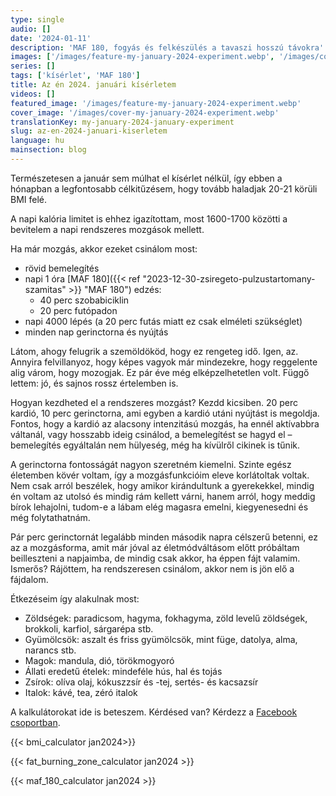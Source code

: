 ```yaml
---
type: single
audio: []
date: '2024-01-11'
description: 'MAF 180, fogyás és felkészülés a tavaszi hosszú távokra'
images: ['/images/feature-my-january-2024-experiment.webp', '/images/cover-my-january-2024-experiment.webp']
series: []
tags: ['kísérlet', 'MAF 180']
title: Az én 2024. januári kísérletem
videos: []
featured_image: '/images/feature-my-january-2024-experiment.webp'
cover_image: '/images/cover-my-january-2024-experiment.webp'
translationKey: my-january-2024-january-experiment
slug: az-en-2024-januari-kiserletem
language: hu
mainsection: blog
---
```

Természetesen a január sem múlhat el kísérlet nélkül, így ebben a hónapban a legfontosabb célkitűzésem, hogy tovább haladjak 20-21 körüli BMI felé.

A napi kalória limitet is ehhez igazítottam, most 1600-1700 közötti a bevitelem a napi rendszeres mozgások mellett.

Ha már mozgás, akkor ezeket csinálom most:

- rövid bemelegítés
- napi 1 óra [MAF 180]({{< ref "2023-12-30-zsiregeto-pulzustartomany-szamitas" >}} "MAF 180") edzés:
    - 40 perc szobabiciklin
    - 20 perc futópadon
- napi 4000 lépés (a 20 perc futás miatt ez csak elméleti szükséglet)
- minden nap gerinctorna és nyújtás

Látom, ahogy felugrik a szemöldököd, hogy ez rengeteg idő. Igen, az. Annyira felvillanyoz, hogy képes vagyok már mindezekre, hogy reggelente alig várom, hogy mozogjak. Ez pár éve még elképzelhetetlen volt. Függő lettem: jó, és sajnos rossz értelemben is.

Hogyan kezdheted el a rendszeres mozgást? Kezdd kicsiben. 20 perc kardió, 10 perc gerinctorna, ami egyben a kardió utáni nyújtást is megoldja. Fontos, hogy a kardió az alacsony intenzitású mozgás, ha ennél aktívabbra váltanál, vagy hosszabb ideig csinálod, a bemelegítést se hagyd el – bemelegítés egyáltalán nem hülyeség, még ha kívülről cikinek is tűnik.

A gerinctorna fontosságát nagyon szeretném kiemelni. Szinte egész életemben kövér voltam, így a mozgásfunkcióim eleve korlátoltak voltak. Nem csak arról beszélek, hogy amikor kirándultunk a gyerekekkel, mindig én voltam az utolsó és mindig rám kellett várni, hanem arról, hogy meddig bírok lehajolni, tudom-e a lábam elég magasra emelni, kiegyenesedni és még folytathatnám.

Pár perc gerinctornát legalább minden második napra célszerű betenni, ez az a mozgásforma, amit már jóval az életmódváltásom előtt próbáltam beilleszteni a napjaimba, de mindig csak akkor, ha éppen fájt valamim. Ismerős? Rájöttem, ha rendszeresen csinálom, akkor nem is jön elő a fájdalom.

Étkezéseim így alakulnak most:

- Zöldségek: paradicsom, hagyma, fokhagyma, zöld levelű zöldségek, brokkoli, karfiol, sárgarépa stb.
- Gyümölcsök: aszalt és friss gyümölcsök, mint füge, datolya, alma, narancs stb.
- Magok: mandula, dió, törökmogyoró
- Állati eredetű ételek: mindeféle hús, hal és tojás
- Zsírok: olíva olaj, kókuszzsír és -tej, sertés- és kacsazsír
- Italok: kávé, tea, zéró italok


A kalkulátorokat ide is beteszem. Kérdésed van? Kérdezz a [Facebook csoportban](https://www.facebook.com/groups/1098348161611343 "Facebook csoport").

{{< bmi_calculator jan2024>}}

{{< fat_burning_zone_calculator jan2024 >}}

{{< maf_180_calculator jan2024 >}}

